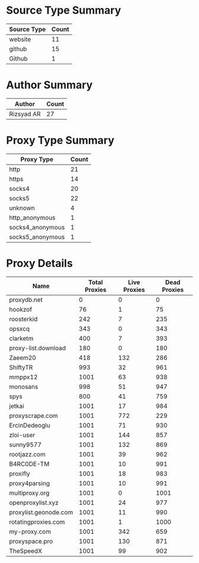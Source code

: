 # Source Type Summary

| Source Type | Count |
|-------------|-------|
| website | 11 |
| github | 15 |
| Github | 1 |


# Author Summary

| Author | Count |
|--------|-------|
| Rizsyad AR | 27 |


# Proxy Type Summary

| Proxy Type | Count |
|------------|-------|
| http | 21 |
| https | 14 |
| socks4 | 20 |
| socks5 | 22 |
| unknown | 4 |
| http_anonymous | 1 |
| socks4_anonymous | 1 |
| socks5_anonymous | 1 |


# Proxy Details

| Name | Total Proxies | Live Proxies | Dead Proxies |
|------|---------------|--------------|---------------|
| proxydb.net | 0 | 0 | 0 |
| hookzof | 76 | 1 | 75 |
| roosterkid | 242 | 7 | 235 |
| opsxcq | 343 | 0 | 343 |
| clarketm | 400 | 7 | 393 |
| proxy-list.download | 180 | 0 | 180 |
| Zaeem20 | 418 | 132 | 286 |
| ShiftyTR | 993 | 32 | 961 |
| mmppx12 | 1001 | 63 | 938 |
| monosans | 998 | 51 | 947 |
| spys | 800 | 41 | 759 |
| jetkai | 1001 | 17 | 984 |
| proxyscrape.com | 1001 | 772 | 229 |
| ErcinDedeoglu | 1001 | 71 | 930 |
| zloi-user | 1001 | 144 | 857 |
| sunny9577 | 1001 | 132 | 869 |
| rootjazz.com | 1001 | 39 | 962 |
| B4RC0DE-TM | 1001 | 10 | 991 |
| proxifly | 1001 | 18 | 983 |
| proxy4parsing | 1001 | 10 | 991 |
| multiproxy.org | 1001 | 0 | 1001 |
| openproxylist.xyz | 1001 | 24 | 977 |
| proxylist.geonode.com | 1001 | 11 | 990 |
| rotatingproxies.com | 1001 | 1 | 1000 |
| my-proxy.com | 1001 | 342 | 659 |
| proxyspace.pro | 1001 | 130 | 871 |
| TheSpeedX | 1001 | 99 | 902 |

